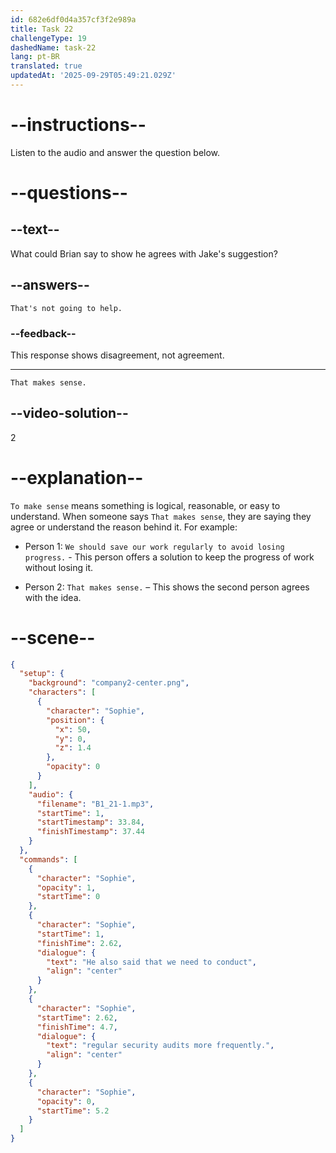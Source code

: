 ```yaml
---
id: 682e6df0d4a357cf3f2e989a
title: Task 22
challengeType: 19
dashedName: task-22
lang: pt-BR
translated: true
updatedAt: '2025-09-29T05:49:21.029Z'
---
```


<!-- (Audio) Sophie: He also said that we need to conduct regular security audits more frequently. -->

<!-- SPEAKING -->

# --instructions--

Listen to the audio and answer the question below.

# --questions--

## --text--

What could Brian say to show he agrees with Jake's suggestion?

## --answers--

`That's not going to help.`

### --feedback--

This response shows disagreement, not agreement.

---

`That makes sense.`

## --video-solution--

2

# --explanation--

`To make sense` means something is logical, reasonable, or easy to understand. When someone says `That makes sense`, they are saying they agree or understand the reason behind it. For example:

- Person 1: `We should save our work regularly to avoid losing progress.` - This person offers a solution to keep the progress of work without losing it.

- Person 2: `That makes sense.` – This shows the second person agrees with the idea.

# --scene--

```json
{
  "setup": {
    "background": "company2-center.png",
    "characters": [
      {
        "character": "Sophie",
        "position": {
          "x": 50,
          "y": 0,
          "z": 1.4
        },
        "opacity": 0
      }
    ],
    "audio": {
      "filename": "B1_21-1.mp3",
      "startTime": 1,
      "startTimestamp": 33.84,
      "finishTimestamp": 37.44
    }
  },
  "commands": [
    {
      "character": "Sophie",
      "opacity": 1,
      "startTime": 0
    },
    {
      "character": "Sophie",
      "startTime": 1,
      "finishTime": 2.62,
      "dialogue": {
        "text": "He also said that we need to conduct",
        "align": "center"
      }
    },
    {
      "character": "Sophie",
      "startTime": 2.62,
      "finishTime": 4.7,
      "dialogue": {
        "text": "regular security audits more frequently.",
        "align": "center"
      }
    },
    {
      "character": "Sophie",
      "opacity": 0,
      "startTime": 5.2
    }
  ]
}
```

